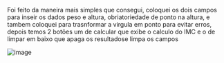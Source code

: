 Foi feito da maneira mais simples que consegui, 
coloquei os dois campos para inseir os dados peso e altura, obriatoriedade de ponto na altura, e tambem coloquei para trasnformar a virgula em ponto para evitar erros, depois temos 2 botões um de calcular que exibe o calculo do IMC e o de limpar em baixo que apaga os resultadose limpa os campos





![image](https://github.com/user-attachments/assets/5dad14d3-3ce8-456a-b675-887b2c2c169b)


